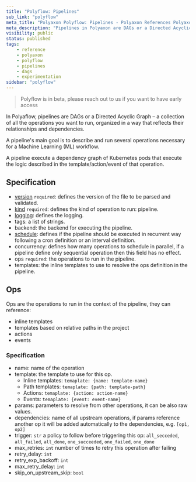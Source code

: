 ```yaml
---
title: "Polyflow: Pipelines"
sub_link: "polyflow"
meta_title: "Polyaxon Polyflow: Pipelines - Polyaxon References Polyaxon"
meta_description: "Pipelines in Polyaxon are DAGs or a Directed Acyclic Graph – is a collection of all the operations you want to run, organized in a way that reflects their relationships and dependencies."
visibility: public
status: published
tags:
    - reference
    - polyaxon
    - polyflow
    - pipelines
    - dags
    - experimentation
sidebar: "polyflow"
---
```


> Polyflow is in beta, please reach out to us if you want to have early access

In Polyaflow, pipelines are DAGs or a Directed Acyclic Graph – a collection of all the operations you want to run, organized in a way that reflects their relationships and dependencies.

A pipeline's main goal is to describe and run several operations necessary for a Machine Learning (ML) workflow.

A pipeline execute a dependency graph of Kubernetes pods that execute the logic described in the template/action/event of that operation.

## Specification
 
 * [version](/references/polyaxonfile-yaml-specification/version/) `required`: defines the version of the file to be parsed and validated.
 * [kind](/references/polyaxonfile-yaml-specification/kind/) `required`: defines the kind of operation to run: pipeline.
 * [logging](/references/polyaxonfile-yaml-specification/logging/): defines the logging.
 * tags: a list of strings.
 * backend: the backend for executing the pipeline.
 * [schedule](/references/polyflow/schedule/): defines if the pipeline should be executed in recurrent way following a cron definition or an interval definition.
 * concurrency: defines how many operations to schedule in parallel, if a pipeline define only sequential operation then this field has no effect.
 * ops `required`: the operations to run in the pipeline.
 * templates: the inline templates to use to resolve the ops definition in the pipeline. 

## Ops

Ops are the operations to run in the context of the pipeline, they can reference: 

 * inline templates
 * templates based on relative paths in the project
 * actions
 * events
 
### Specification

 * name: name of the operation
 * template: the template to use for this op.
     * Inline templates: `temaplate: {name: template-name}`
     * Path templates: `temaplate: {path: template-path}`
     * Actions: `temaplate: {action: action-name}`
     * Events: `temaplate: {event: event-name}`
 * params: parameters to resolve from other operations, it can be also raw values.
 * dependencies: name of all upstream operations, if params reference another op it will be added automatically to the dependencies, e.g. `[op1, op2]`  
 * trigger: `str` a policy to follow before triggering this op: `all_secceded`, `all_failed`, `all_done`, `one_succeeded`, `one_failed`, `one_done`
 * max_retries: `int` number of times to retry this operation after failing
 * retry_delay: `int`
 * retry_exp_backoff: `int`
 * max_retry_delay: `int`
 * skip_on_upstream_skip: `bool`

       
